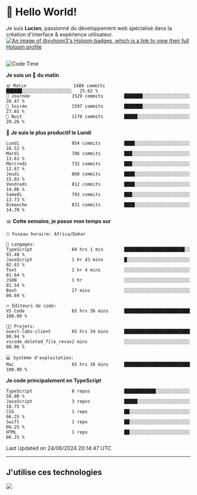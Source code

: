 # 👋 Hello World!

Je suis **Lucien**, passionné du développement web spécialisé dans la création d'interface & expérience utilisateur.
[![An image of @xyhomi3's Holopin badges, which is a link to view their full Holopin profile](https://holopin.me/xyhomi3)](https://holopin.io/@xyhomi3)

##

<!--START_SECTION:waka-->
![Code Time](http://img.shields.io/badge/Code%20Time-1%2C445%20hrs%2057%20mins-blue)

**Je suis un 🐤 du matin** 

```text
🌞 Matin                  1480 commits        ██████░░░░░░░░░░░░░░░░░░░   25.62 % 
🌆 Journée                1529 commits        ███████░░░░░░░░░░░░░░░░░░   26.47 % 
🌃 Soirée                 1597 commits        ███████░░░░░░░░░░░░░░░░░░   27.65 % 
🌙 Nuit                   1170 commits        █████░░░░░░░░░░░░░░░░░░░░   20.26 % 
```
📅 **Je suis le plus productif le Lundi** 

```text
Lundi                    954 commits         ████░░░░░░░░░░░░░░░░░░░░░   16.52 % 
Mardi                    786 commits         ███░░░░░░░░░░░░░░░░░░░░░░   13.61 % 
Mercredi                 732 commits         ███░░░░░░░░░░░░░░░░░░░░░░   12.67 % 
Jeudi                    868 commits         ████░░░░░░░░░░░░░░░░░░░░░   15.03 % 
Vendredi                 812 commits         ████░░░░░░░░░░░░░░░░░░░░░   14.06 % 
Samedi                   793 commits         ███░░░░░░░░░░░░░░░░░░░░░░   13.73 % 
Dimanche                 831 commits         ████░░░░░░░░░░░░░░░░░░░░░   14.39 % 
```


📊 **Cette semaine, je passe mon temps sur** 

```text
🕑︎ Fuseau horaire: Africa/Dakar

💬 Langages: 
TypeScript               60 hrs 1 min        ███████████████████████░░   91.48 % 
JavaScript               1 hr 43 mins        █░░░░░░░░░░░░░░░░░░░░░░░░   02.63 % 
Text                     1 hr 4 mins         ░░░░░░░░░░░░░░░░░░░░░░░░░   01.64 % 
JSON                     1 hr                ░░░░░░░░░░░░░░░░░░░░░░░░░   01.54 % 
Bash                     27 mins             ░░░░░░░░░░░░░░░░░░░░░░░░░   00.69 % 

🔥 Éditeurs de code: 
VS Code                  65 hrs 36 mins      █████████████████████████   100.00 % 

🐱‍💻 Projets: 
ouest-labs-client        65 hrs 34 mins      █████████████████████████   99.94 % 
vscode_deleted_file_recov2 mins              ░░░░░░░░░░░░░░░░░░░░░░░░░   00.06 % 

💻 Système d'exploitation: 
Mac                      65 hrs 36 mins      █████████████████████████   100.00 % 
```

**Je code principalement en TypeScript** 

```text
TypeScript               8 repos             ████████████░░░░░░░░░░░░░   50.00 % 
JavaScript               3 repos             █████░░░░░░░░░░░░░░░░░░░░   18.75 % 
CSS                      1 repo              ██░░░░░░░░░░░░░░░░░░░░░░░   06.25 % 
Swift                    1 repo              ██░░░░░░░░░░░░░░░░░░░░░░░   06.25 % 
HTML                     1 repo              ██░░░░░░░░░░░░░░░░░░░░░░░   06.25 % 
```




 Last Updated on 24/06/2024 20:14:47 UTC
<!--END_SECTION:waka-->
---

## J'utilise ces technologies

<p align="left">
  <a href="https://skillicons.dev">
    <img src="https://skillicons.dev/icons?i=ts,js,md,scss,tailwind,react,docker,express,astro,vite,nextjs,vercel,figma,ableton" />
  </a>
</p>

